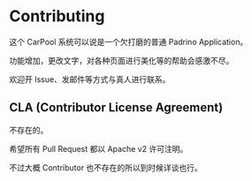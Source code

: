 Contributing
=======================

这个 CarPool 系统可以说是一个欠打磨的普通 Padrino Application。

功能增加，更改文字，对各种页面进行美化等的帮助会感激不尽。

欢迎开 Issue、发邮件等方式与真人进行联系。


## CLA (Contributor License Agreement)

不存在的。

希望所有 Pull Request 都以 Apache v2 许可注明。

不过大概 Contributor 也不存在的所以到时候详谈也行。
